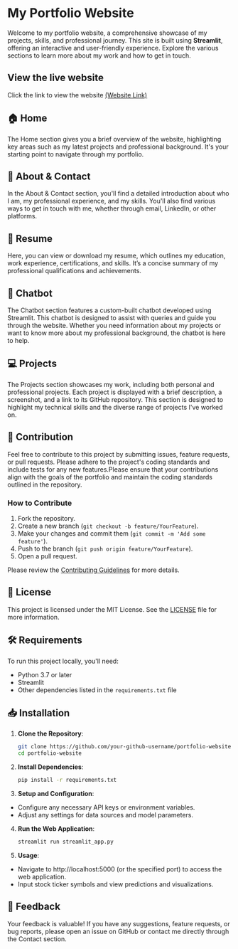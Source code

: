 


# My Portfolio Website

Welcome to my portfolio website, a comprehensive showcase of my projects, skills, and professional journey. This site is built using **Streamlit**, offering an interactive and user-friendly experience. Explore the various sections to learn more about my work and how to get in touch.

## View the live website 
Click the link to view the website 
[(Website Link)](https://portfolio-website-akfenzweo2yw3d5gkfj7lu.streamlit.app/)

## 🏠 Home

The Home section gives you a brief overview of the website, highlighting key areas such as my latest projects and professional background. It's your starting point to navigate through my portfolio.

## 👤 About & Contact

In the About & Contact section, you'll find a detailed introduction about who I am, my professional experience, and my skills. You'll also find various ways to get in touch with me, whether through email, LinkedIn, or other platforms.

## 📄 Resume

Here, you can view or download my resume, which outlines my education, work experience, certifications, and skills. It’s a concise summary of my professional qualifications and achievements.

## 🤖 Chatbot

The Chatbot section features a custom-built chatbot developed using Streamlit. This chatbot is designed to assist with queries and guide you through the website. Whether you need information about my projects or want to know more about my professional background, the chatbot is here to help.

## 💻 Projects

The Projects section showcases my work, including both personal and professional projects. Each project is displayed with a brief description, a screenshot, and a link to its GitHub repository. This section is designed to highlight my technical skills and the diverse range of projects I've worked on.


## 🤝 Contribution
Feel free to contribute to this project by submitting issues, feature requests, or pull requests. Please adhere to the project's coding standards and include tests for any new features.Please ensure that your contributions align with the goals of the portfolio and maintain the coding standards outlined in the repository.

### How to Contribute

1. Fork the repository.
2. Create a new branch (`git checkout -b feature/YourFeature`).
3. Make your changes and commit them (`git commit -m 'Add some feature'`).
4. Push to the branch (`git push origin feature/YourFeature`).
5. Open a pull request.

Please review the [Contributing Guidelines](CONTRIBUTING.md) for more details.

## 📜 License

This project is licensed under the MIT License. See the [LICENSE](LICENSE) file for more information.

## 🛠️ Requirements

To run this project locally, you'll need:

- Python 3.7 or later
- Streamlit
- Other dependencies listed in the `requirements.txt` file

## 📥 Installation

1. **Clone the Repository**:
   ```bash
   git clone https://github.com/your-github-username/portfolio-website.git
   cd portfolio-website

2. **Install Dependencies**:
    ```bash
   pip install -r requirements.txt

4. **Setup and Configuration**:

- Configure any necessary API keys or environment variables.
- Adjust any settings for data sources and model parameters.

 4. **Run the Web Application**:
    ```bash
    streamlit run streamlit_app.py

 5. **Usage**:
- Navigate to  http://localhost:5000 (or the specified port) to access the web application.
- Input stock ticker symbols and view predictions and visualizations.


## 💬 Feedback

Your feedback is valuable! If you have any suggestions, feature requests, or bug reports, please open an issue on GitHub or contact me directly through the Contact section.

